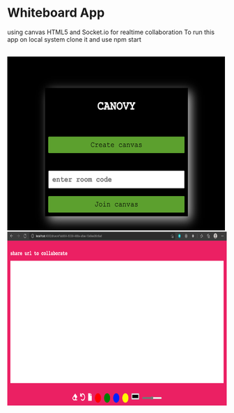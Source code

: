 # Whiteboard App
using canvas HTML5 and Socket.io for realtime collaboration
To run this app on local system clone it and use npm start

<br>
<img src ="images/img1.png" width = "500" height = "400"/><img src ="images/img2.png" width = "700" height = "400"/>


